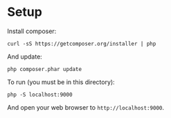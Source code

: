 # Setup

Install composer:

    curl -sS https://getcomposer.org/installer | php

And update:

    php composer.phar update

To run (you must be in this directory):

    php -S localhost:9000

And open your web browser to `http://localhost:9000`.
